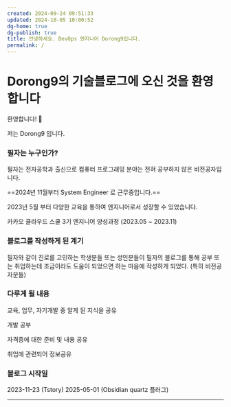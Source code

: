```yaml
---
created: 2024-09-24 09:51:33
updated: 2024-10-05 10:00:52
dg-home: true
dg-publish: true
title: 안녕하세요. DevOps 엔지니어 Dorong9입니다.
permalink: /
---
```


# Dorong9의 기술블로그에 오신 것을 환영합니다

환영합니다! 👋

저는 Dorong9 입니다.

### 필자는 누구인가?

필자는 전자공학과 출신으로 컴퓨터 프로그래밍 분야는 전혀 공부하지 않은 비전공자입니다.

==2024년 11월부터 System Engineer 로 근무중입니다.==

2023년 5월 부터 다양한 교육을 통하여 엔지니어로서 성장할 수 있었습니다.

카카오 클라우드 스쿨 3기 엔지니어 양성과정 (2023.05 ~ 2023.11)

### 블로그를 작성하게 된 계기

필자와 같이 진로를 고민하는 학생분들 또는 성인분들이 필자의 블로그를 통해 공부 또는 취업하는데 조금이라도 도움이 되었으면 하는 마음에 작성하게 되었다. (특히 비전공자분들)

### 다루게 될 내용

교육, 업무, 자기개발 중 알게 된 지식을 공유

개발 공부

자격증에 대한 준비 및 내용 공유

취업에 관련되어 정보공유

### 블로그 시작일

2023-11-23 (Tstory)
2025-05-01 (Obsidian quartz 플러그)

---
